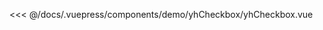 <baseComponent-codeBox title="基本用法"
  description="表示两种相互对立的状态间的切换，多用于触发「开/关」。"
  onlineLink="https://codepen.io/1011yh/pen/KjEOWO">
  <demo-yhCheckbox-yhCheckbox></demo-yhCheckbox-yhCheckbox>
  <!-- 这里直接设置 引入的展示代码 ；注意引入代码一定不能缩进！！！否则不能生效！-->
  
  <highlight-code slot="codeText" lang="vue">
<<< @/docs/.vuepress/components/demo/yhCheckbox/yhCheckbox.vue
  </highlight-code>
</baseComponent-codeBox>

<baseComponent-apiTable title="Attributes" :tableBody="tableBody" :tableHead="tableHead">
</baseComponent-apiTable>

<baseComponent-apiTable title="Slot" :tableBody="tableBody2" :tableHead="tableHead2">
</baseComponent-apiTable>

<script>
  export default {
    data() {
      return {
        //表头为字符串，写法和md一样，中间以`|`间隔就行
        tableHead: `参数 | 说明 | 类型 | 可选值 | 默认值`,
        //表格数据为数组，其中每一项为字符串，代表每一行要展示的数据，写法也和md一样，中间以`|`间隔就行
        tableBody: [
          `v-model | 绑定值 |string / number / boolean |- | -`,
          `label | Radio 的 value | string / number / boolean | - | -`,
          `name | 原生 name 属性 | string | - |-`,
        ],

        tableHead2: `name | 说明 `,
        //表格数据为数组，其中每一项为字符串，代表每一行要展示的数据，写法也和md一样，中间以`|`间隔就行
        tableBody2: [
          `content | dialog的content区域内容`,
          `footer |	dialog的footer区域内容`
        ],
      }
    },

  }
</script>